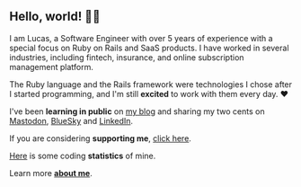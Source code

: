 ## Hello, world! 👋🏻

I am Lucas, a Software Engineer with over 5 years of experience with a special focus on Ruby on Rails and SaaS products. I have worked in several industries, including fintech, insurance, and online subscription management platform. 

The Ruby language and the Rails framework were technologies I chose after I started programming, and I'm still **excited** to work with them every day. ❤️

I've been **learning in public** on <a href="https://jaggies-weekly.netlify.app/">my blog</a> and sharing my two cents on <a href="https://ruby.social/@jaggiesweekly">Mastodon</a>, <a href="https://bsky.app/profile/jaggiesweekly.bsky.social‬">BlueSky</a> and <a href="https://www.linkedin.com/in/lsfernandes92">LinkedIn</a>.

If you are considering **supporting me**, <a href="https://ko-fi.com/jaggiesweekly">click here</a>.

<a href="https://wakatime.com/@lsfernandes92">Here</a> is some coding **statistics** of mine.

Learn more <a href="https://jaggies-weekly.netlify.app/about/">**about me**</a>.

